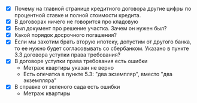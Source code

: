 - [x] Почему на главной странице кредитного договора другие цифры по процентной ставке и полной стоимости кредита.
- [x] В договорах ничего не говорится про кладовую
- [x] Был документ про решение участка. Зачем он нужен был?
- [x] Какой порядок досрочного погашения?
- [x] Если мы захотим брать вторую ипотеку, допустим от другого банка, то ее нужно будет согласовывать со сбербанком. Указано в пункте 3.3 договора уступки права требования?
- [x] В договоре уступки права требования есть ошибки
	- Метраж квартиры указан не верно
	- Есть опечатка в пункте 5.3: "два экземпляр", вместо "два экземпляра"
- [x] В справке от зеленого сада есть ошибки
	- Метраж квартиры